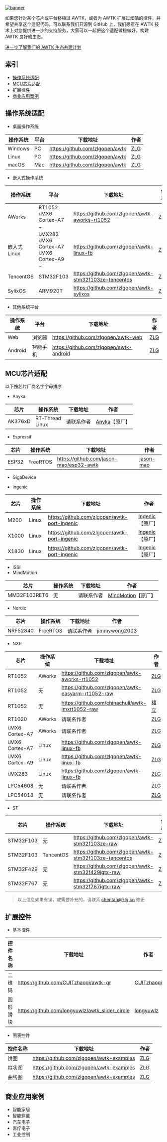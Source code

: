 [![banner](images/awtk_ecology_banner.jpg)](awtk_ecology_intro.md)

如果您针对某个芯片或平台移植过 AWTK，或者为 AWTK 扩展过炫酷的控件，并希望共享这个适配代码，可以联系我们开源到 GitHub 上，我们愿意在 AWTK 技术上对您提供进一步的支持服务，大家可以一起把这个适配做稳做好，构建 AWTK 良好的生态。

[进一步了解我们的 AWTK 生态共建计划](awtk_ecology_intro.md)



## 索引

- [操作系统适配](#操作系统适配)
- [MCU芯片适配](#MCU芯片适配)
- [扩展控件](#扩展控件)
- [商业应用案例](#商业应用案例)



## 操作系统适配

- 桌面操作系统

| 操作系统 | 平台 | 下载地址                        | 作者                  |
| -------- | ---- | ------------------------------- | --------------------- |
| Windows  | PC   | https://github.com/zlgopen/awtk | [ZLG](https://zlg.cn) |
| Linux    | PC   | https://github.com/zlgopen/awtk | [ZLG](https://zlg.cn) |
| macOS    | Mac  | https://github.com/zlgopen/awtk | [ZLG](https://zlg.cn) |

- 嵌入式操作系统

| 操作系统     | 平台                                                    | 下载地址                                              | 作者                  |
| ------------ | ------------------------------------------------------- | ----------------------------------------------------- | --------------------- |
| AWorks       | RT1052<br/>i.MX6 Cortex-A7<br/>...                      | https://github.com/zlgopen/awtk-aworks-rt1052         | [ZLG](https://zlg.cn) |
| 嵌入式 Linux | i.MX283<br/>i.MX6 Cortex-A7<br/>i.MX6 Cortex-A9<br/>... | https://github.com/zlgopen/awtk-linux-fb              | [ZLG](https://zlg.cn) |
| TencentOS    | STM32F103                                               | https://github.com/zlgopen/awtk-stm32f103ze-tencentos | [ZLG](https://zlg.cn) |
| SylixOS      | ARM920T                                                 | https://github.com/zlgopen/awtk-sylixos               | [ZLG](https://zlg.cn) |

- 其他系统平台

| 操作系统 | 平台     | 下载地址                                | 作者                  |
| -------- | -------- | --------------------------------------- | --------------------- |
| Web      | 浏览器   | https://github.com/zlgopen/awtk-web     | [ZLG](https://zlg.cn) |
| Android  | 智能手机 | https://github.com/zlgopen/awtk-android | [ZLG](https://zlg.cn) |




## MCU芯片适配

以下按芯片厂商名字字母排序

- Anyka

| 芯片    | 操作系统            | 下载地址   | 作者                               |
| ------- | ------------------- | ---------- | ---------------------------------- |
| AK376xD | RT-Thread<br/>Linux | 请联系作者 | [Anyka](https://anyka.com)【原厂】 |

- Espressif

| 芯片  | 操作系统 | 下载地址                                | 作者                                      |
| ----- | -------- | --------------------------------------- | ----------------------------------------- |
| ESP32 | FreeRTOS | https://github.com/jason-mao/esp32-awtk | [jason-mao](https://github.com/jason-mao) |

- GigaDevice

- Ingenic

| 芯片  | 操作系统 | 下载地址                                     | 作者                                      |
| ----- | -------- | -------------------------------------------- | ----------------------------------------- |
| M200  | Linux    | https://github.com/zlgopen/awtk-port-ingenic | [Ingenic](https://ingenic.com.cn)【原厂】 |
| X1000 | Linux    | https://github.com/zlgopen/awtk-port-ingenic | [Ingenic](https://ingenic.com.cn)【原厂】 |
| X1830 | Linux    | https://github.com/zlgopen/awtk-port-ingenic | [Ingenic](https://ingenic.com.cn)【原厂】 |

- ISSI
- MindMotion

| 芯片         | 操作系统 | 下载地址   | 作者                                            |
| ------------ | -------- | ---------- | ----------------------------------------------- |
| MM32F103RET6 | 无       | 请联系作者 | [MindMotion](https://mindmotion.com.cn)【原厂】 |

- Nordic

| 芯片     | 操作系统 | 下载地址   | 作者                                              |
| -------- | -------- | ---------- | ------------------------------------------------- |
| NRF52840 | FreeRTOS | 请联系作者 | [jimmywong2003](https://github.com/jimmywong2003) |

- NXP

| 芯片            | 操作系统 | 下载地址                                           | 作者                                  |
| --------------- | -------- | -------------------------------------------------- | ------------------------------------- |
| RT1052          | AWorks   | https://github.com/zlgopen/awtk-aworks-rt1052      | [ZLG](https://zlg.cn)                 |
| RT1052          | 无       | https://github.com/zlgopen/awtk-easyarm-rt1052-raw | [ZLG](https://zlg.cn)                 |
| RT1052          | 无       | https://github.com/chinachuli/awtk-imxrt1052-raw   | [褚立](https://github.com/chinachuli) |
| RT1020          | AWorks   | 请联系作者                                         | [ZLG](https://zlg.cn)                 |
| i.MX6 Cortex-A7 | AWorks   | 请联系作者                                         | [ZLG](https://zlg.cn)                 |
| i.MX6 Cortex-A7 | Linux    | https://github.com/zlgopen/awtk-linux-fb           | [ZLG](https://zlg.cn)                 |
| i.MX6 Cortex-A9 | Linux    | https://github.com/zlgopen/awtk-linux-fb           | [ZLG](https://zlg.cn)                 |
| i.MX283         | Linux    | https://github.com/zlgopen/awtk-linux-fb           | [ZLG](https://zlg.cn)                 |
| LPC54608        | 无       | 请联系作者                                         | [ZLG](https://zlg.cn)                 |
| LPC54018        | 无       | 请联系作者                                         | [ZLG](https://zlg.cn)                 |

- ST

| 芯片      | 操作系统  | 下载地址                                              | 作者                  |
| --------- | --------- | ----------------------------------------------------- | --------------------- |
| STM32F103 | 无        | https://github.com/zlgopen/awtk-stm32f103ze-raw       | [ZLG](https://zlg.cn) |
| STM32F103 | TencentOS | https://github.com/zlgopen/awtk-stm32f103ze-tencentos | [ZLG](https://zlg.cn) |
| STM32F429 | 无        | https://github.com/zlgopen/awtk-stm32f429igtx-raw     | [ZLG](https://zlg.cn) |
| STM32F767 | 无        | https://github.com/zlgopen/awtk-stm32f767igtx-raw     | [ZLG](https://zlg.cn) |

> 以上信息如果有误，或需要补充的，请联系 chentan@zlg.cn 修正
>



## 扩展控件

- 基本控件

| 控件名称 | 下载地址                                        | 作者                                               |
| -------- | ----------------------------------------------- | -------------------------------------------------- |
| 二维码   | https://github.com/CUITzhaoqi/awtk-qr           | [CUITzhaoqi](http://github.com/CUITzhaoqi/awtk-qr) |
| 圆形滑块 | https://github.com/longyuwlz/awtk_slider_circle | [longyuwlz](http://github.com/longyuwlz)           |

- 图表控件

| 控件名称 | 下载地址                                 | 作者                  |
| -------- | ---------------------------------------- | --------------------- |
| 饼图     | https://github.com/zlgopen/awtk-examples | [ZLG](https://zlg.cn) |
| 柱状图   | https://github.com/zlgopen/awtk-examples | [ZLG](https://zlg.cn) |
| 曲线图   | https://github.com/zlgopen/awtk-examples | [ZLG](https://zlg.cn) |



## 商业应用案例

- 智能家居
- 智能穿戴
- 汽车电子
- 医疗电子
- 工业控制